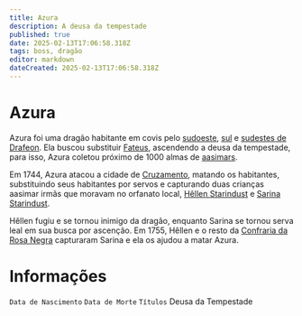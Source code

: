 ```yaml
---
title: Azura
description: A deusa da tempestade
published: true
date: 2025-02-13T17:06:58.318Z
tags: boss, dragão
editor: markdown
dateCreated: 2025-02-13T17:06:58.318Z
---
```


# Azura
Azura foi uma dragão habitante em covis pelo [sudoeste](/lugares/plano-material/drafeon/sudoeste-de-drafeon), [sul](/lugares/plano-material/drafeon/sul-de-drafeon) e [sudestes de Drafeon](/lugares/plano-material/drafeon/sudeste-de-drafeon). Ela buscou substituir [Fateus](/divindades/panteao-das-treze-estrelas/fateus), ascendendo a deusa da tempestade, para isso, Azura coletou próximo de 1000 almas de [aasimars](/fauna-e-flora/especies-inteligentes/aasimar).

Em 1744, Azura atacou a cidade de [Cruzamento](/lugares/plano-material/drafeon/sul-de-drafeon), matando os habitantes, substituindo seus habitantes por servos e capturando duas crianças aasimar irmãs que moravam no orfanato local, [Hêllen Starindust](/individuos/personagens-de-jogadores/hellen-starindust) e [Sarina Starindust](/individuos/sarina-starindust).

Hêllen fugiu e se tornou inimigo da dragão, enquanto Sarina se tornou serva leal em sua busca por ascenção. Em 1755, Hêllen e o resto da [Confraria da Rosa Negra](/faccoes/faccoes-independentes/confraria-da-rosa-negra) capturaram Sarina e ela os ajudou a matar Azura.

# Informações
`Data de Nascimento`
`Data de Morte`
`Títulos` Deusa da Tempestade